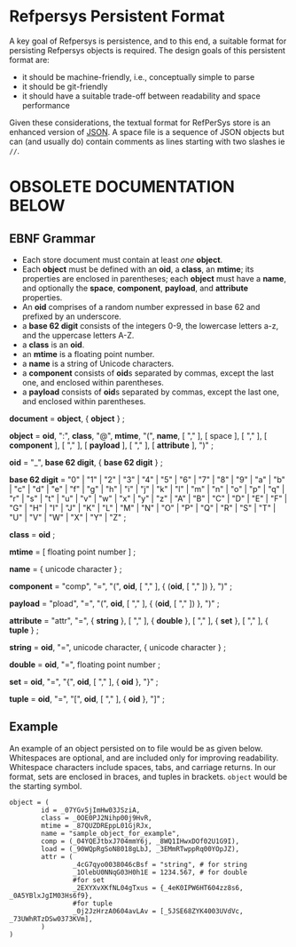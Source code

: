 # Refpersys Persistent Format

A key goal of Refpersys is persistence, and to this end, a suitable format for
persisting Refpersys objects is required. The design goals of this persistent
format are: 
  * it should be machine-friendly, i.e., conceptually simple to parse
  * it should be git-friendly
  * it should have a suitable trade-off between readability and space
    performance

Given these considerations, the textual format for RefPerSys store is
an enhanced version of [JSON](https://json.org/). A space file is a
sequence of JSON objects but can (and usually do) contain comments as
lines starting with two slashes ie `//`.


# OBSOLETE DOCUMENTATION BELOW

## EBNF Grammar

  * Each store document must contain at least *one* **object**.  
  * Each **object** must be defined with an **oid**, a **class**, an **mtime**; 
    its properties are enclosed in parentheses; each **object** must have a **name**, 
    and optionally the **space**, **component**, **payload**, and **attribute** 
    properties.  
  * An **oid** comprises of a random number expressed in base 62 and prefixed by
    an underscore.  
  * a **base 62 digit** consists of the integers 0-9, the lowercase letters a-z, 
    and the uppercase letters A-Z.  
  * a **class** is an **oid**.  
  * an **mtime** is a floating point number.  
  * a **name** is a string of Unicode characters.  
  * a **component** consists of **oid**s separated by commas, except the last
    one, and enclosed within parentheses.  
  * a **payload** consists of **oid**s separated by commas, except the last one,
    and enclosed within parentheses.


**document** = **object**, { **object** } ;

**object** = **oid**, ":", **class**, "@", **mtime**, "(", **name**, [ "," ],
           [ space ], [ "," ], [ **component** ], [ "," ], [ **payload** ], [ "," ], 
           [ **attribute** ], ")" ;

**oid** = "_", **base 62 digit**, { **base 62 digit** } ;

**base 62 digit** = "0" | "1" | "2" | "3" | "4" | "5" | "6" | "7" | "8" | "9"
                  | "a" | "b" | "c" | "d" | "e" | "f" | "g" | "h" | "i" | "j"
                  | "k" | "l" | "m" | "n" | "o" | "p" | "q" | "r" | "s" | "t"
                  | "u" | "v" | "w" | "x" | "y" | "z"
                  | "A" | "B" | "C" | "D" | "E" | "F" | "G" | "H" | "I" | "J"
                  | "K" | "L" | "M" | "N" | "O" | "P" | "Q" | "R" | "S" | "T"
                  | "U" | "V" | "W" | "X" | "Y" | "Z" ;

**class** = **oid** ;

**mtime** = [ floating point number ] ;

**name** = { unicode character } ;

**component** = "comp", "=", "(", **oid**, [ "," ], { (**oid**, [ "," ]) }, ")" ;

**payload** = "pload", "=", "(", **oid**, [ "," ], { (**oid**, [ "," ]) }, ")" ;

**attribute** = "attr", "=", { **string** }, [ "," ], { **double** }, [ "," ],
              { **set** }, [ "," ], { **tuple** } ;

**string** = **oid**, "=", unicode character, { unicode character } ;

**double** = **oid**, "=", floating point number ;

**set** = **oid**, "=", "{", **oid**, [ "," ], { **oid** }, "}" ;

**tuple** = **oid**, "=", "[", **oid**, [ "," ], { **oid** }, "]" ;


## Example

An example of an object persisted on to file would be as given below.
Whitespaces are optional, and are included only for improving readability.
Whitespace characters include spaces, tabs, and carriage returns. In our format,
sets are enclosed in braces, and tuples in brackets. `object` would be the
starting symbol.

```
object = (
        id = _07YGv5jImHw03JSziA,
        class = _0OE0PJ2Nihp00j9HvR,
        mtime = _87QUZDREppL01GjRJx,
        name = "sample_object_for_example",
        comp = (_04YQEJtbxJ704mmY6j, _8WQ1IHwxDOf02U1G9I),
        load = (_90WQpRgSoN8018gLbJ, _3EMmRTwppRq00YOpJZ),
        attr = (
                _4cG7qyo0038046cBsf = "string", # for string
                _1OlebU0NNqG03H0h1E = 1234.567, # for double
                #for set
                _2EXYXvXKfNL04gTxus = {_4eK0IPW6HT604zz8s6, _0A5YBlxJgIM03Hs6f9},
                #for tuple
                _0j2JzHrzA0604avLAv = [_5JSE68ZYK4003UVdVc, _73UWhRTzDSw0373KVm],
        )
)
```

